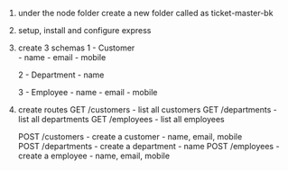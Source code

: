 1. under the node folder create a new folder called as ticket-master-bk
2. setup, install and configure express 
3. create 3 schemas 
    1 - Customer  
        - name 
        - email
        - mobile 

    2 - Department 
        - name 

    3 - Employee 
        - name 
        - email
        - mobile

 4. create routes
    GET /customers - list all customers 
    GET /departments - list all departments 
    GET /employees - list all employees 

    POST /customers - create a customer - name, email, mobile        
    POST /departments - create a department - name
    POST /employees - create a employee - name, email, mobile  